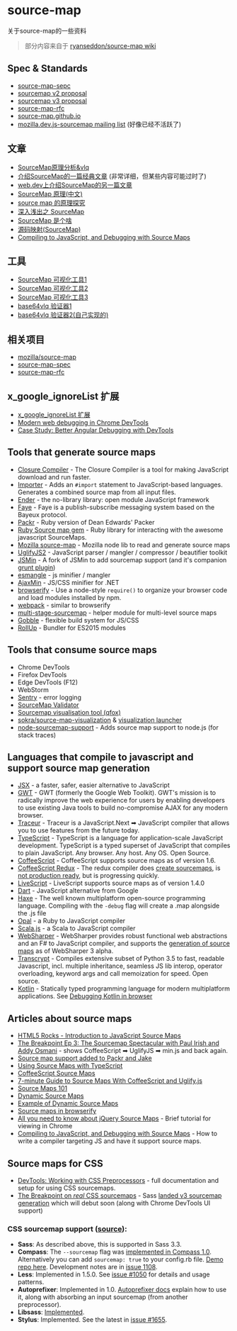 # source-map
关于source-map的一些资料

> 部分内容来自于 [ryanseddon/source-map wiki](https://github.com/ryanseddon/source-map/wiki/Source-maps:-languages,-tools-and-other-info)


## Spec & Standards
- [source-map-sepc](https://source-map.github.io/source-map-spec/)
- [sourcemap v2 proposal](https://docs.google.com/document/d/1xi12LrcqjqIHTtZzrzZKmQ3lbTv9mKrN076UB-j3UZQ/preview)
- [sourcemap v3 proposal](https://docs.google.com/document/d/1U1RGAehQwRypUTovF1KRlpiOFze0b-_2gc6fAH0KY0k/preview)
- [source-map-rfc](https://github.com/source-map/source-map-rfc)
- [source-map.github.io](http://source-map.github.io/)
- [mozilla.dev.js-sourcemap mailing list](https://groups.google.com/forum/#!forum/mozilla.dev.js-sourcemap) (好像已经不活跃了)


## 文章
- [SourceMap原理分析&vlq](http://www.qiutianaimeili.com/html/page/2019/05/89jrubx1soc.html)
- [介绍SourceMap的一篇经典文章](https://developer.chrome.com/blog/sourcemaps/#the-anatomy-of-a-source-map) (非常详细，但某些内容可能过时了)
- [web.dev上介绍SourceMap的另一篇文章](https://web.dev/source-maps/)
- [SourceMap 原理(中文)](https://daodaolee.cn/posts/sourcemap.html)
- [source map 的原理探究](https://github.com/wayou/wayou.github.io/issues/9)
- [深入浅出之 SourceMap](https://juejin.cn/post/7023537118454480904)
- [SourceMap 是个啥](https://juejin.cn/post/6844903926202892295)
- [源码映射(SourceMap)](https://www.bilibili.com/read/cv11547448)
- [Compiling to JavaScript, and Debugging with Source Maps](https://hacks.mozilla.org/2013/05/compiling-to-javascript-and-debugging-with-source-maps/)


## 工具
- [SourceMap 可视化工具1](https://sokra.github.io/source-map-visualization/)
- [SourceMap 可视化工具2](https://evanw.github.io/source-map-visualization/)
- [SourceMap 可视化工具3](http://sourcemapper.qfox.nl/)
- [base64vlq 验证器1](https://www.murzwin.com/base64vlq.html)
- [base64vlq 验证器2(自己实现的)](https://champkeh.github.io/base64-vlq/)


## 相关项目
- [mozilla/source-map](https://github.com/mozilla/source-map/)
- [source-map-spec](https://github.com/source-map/source-map-spec)
- [source-map-rfc](https://github.com/source-map/source-map-rfc)


## x_google_ignoreList 扩展
- [x_google_ignoreList 扩展](https://developer.chrome.com/articles/x-google-ignore-list/)
- [Modern web debugging in Chrome DevTools](https://developer.chrome.com/blog/devtools-modern-web-debugging/)
- [Case Study: Better Angular Debugging with DevTools](https://developer.chrome.com/blog/devtools-better-angular-debugging/)


## Tools that generate source maps
- [Closure Compiler](https://developers.google.com/closure/compiler/) - The Closure Compiler is a tool for making JavaScript download and run faster.
- [Importer](https://github.com/devongovett/importer) - Adds an `#import` statement to JavaScript-based languages.  Generates a combined source map from all input files.
- [Ender](https://github.com/ender-js/Ender/issues/127) - the no-library library: open module JavaScript framework
- [Faye](http://faye.jcoglan.com/) - Faye is a publish-subscribe messaging system based on the Bayeux protocol.
- [Packr](https://github.com/jcoglan/packr) - Ruby version of Dean Edwards' Packer
- [Ruby Source map gem](https://github.com/ConradIrwin/ruby-source_map) - Ruby library for interacting with the awesome javascript SourceMaps.
- [Mozilla source-map](https://github.com/mozilla/source-map/) - Mozilla node lib to read and generate source maps
- [UglifyJS2](https://github.com/mishoo/UglifyJS2) - JavaScript parser / mangler / compressor / beautifier toolkit
- [JSMin](https://github.com/twolfson/node-jsmin-sourcemap) - A fork of JSMin to add sourcemap support (and it's companion [grunt plugin](https://github.com/twolfson/grunt-jsmin-sourcemap))
- [esmangle](https://github.com/Constellation/esmangle/issues/11) - js minifier / mangler
- [AjaxMin](http://ajaxmin.codeplex.com/) - JS/CSS minifier for .NET
- [browserify](https://github.com/substack/node-browserify) - Use a node-style `require()` to organize your browser code and load modules installed by npm.
- [webpack](https://webpack.github.io/) - similar to browserify
- [multi-stage-sourcemap](https://github.com/azu/multi-stage-sourcemap "azu/multi-stage-sourcemap") - helper module for multi-level source maps
- [Gobble](https://github.com/gobblejs/gobble) - flexible build system for JS/CSS
- [RollUp](http://rollupjs.org/) - Bundler for ES2015 modules


## Tools that consume source maps
- Chrome DevTools
- Firefox DevTools
- Edge DevTools (F12)
- WebStorm
- [Sentry](https://github.com/getsentry/sentry) - error logging
- [SourceMap Validator](http://sourcemap-validator.herokuapp.com/)
- [Sourcemap visualisation tool (qfox)](http://sourcemapper.qfox.nl/)
- [sokra/source-map-visualization](http://sokra.github.io/source-map-visualization/) & [visualization launcher](https://github.com/lydell/source-map-visualize)
- [node-sourcemap-support](https://github.com/evanw/node-source-map-support) - Adds source map support to node.js (for stack traces)


## Languages that compile to javascript and support source map generation
- [JSX](https://github.com/jsx/JSX/) - a faster, safer, easier alternative to JavaScript
- [GWT](http://www.gwtproject.org/) - GWT (formerly the Google Web Toolkit). GWT's mission is to radically improve the web experience for users by enabling developers to use existing Java tools to build no-compromise AJAX for any modern browser.
- [Traceur](http://code.google.com/p/traceur-compiler/) - Traceur is a JavaScript.Next ➡ JavaScript compiler that allows you to use features from the future today.
- [TypeScript](http://www.typescriptlang.org/) - TypeScript is a language for application-scale JavaScript development. TypeScript is a typed superset of JavaScript that compiles to plain JavaScript. Any browser. Any host. Any OS. Open Source.
- [CoffeeScript](http://coffeescript.org/) - CoffeeScript supports source maps as of version 1.6.
- [CoffeeScript Redux](https://github.com/michaelficarra/CoffeeScriptRedux) - The redux compiler does [create sourcemaps](http://ryanflorence.com/2012/coffeescript-source-maps/), is [not production ready](https://github.com/jashkenas/coffee-script/issues/558#issuecomment-9905021), but is progressing quickly.
- [LiveScript](http://livescript.net/) - LiveScript supports source maps as of version 1.4.0
- [Dart](http://dartlang.org/) - JavaScript alternative from Google
- [Haxe](http://haxe.org/) - The well known multiplatform open-source programming language. Compiling with the `-debug` flag will create a .map alongside the .js file
- [Opal](http://opalrb.org) - a Ruby to JavaScript compiler
- [Scala.js](https://github.com/lampepfl/scala-js) - a Scala to JavaScript compiler
- [WebSharper](http://websharper.com) - WebSharper provides robust functional web abstractions and an F# to JavaScript compiler, and supports the [generation of source maps](http://websharper.com/blog-entry/4146) as of WebSharper 3 alpha.
- [Transcrypt](http://www.transcrypt.org) - Compiles extensive subset of Python 3.5 to fast, readable Javascript, incl. multiple inheritance, seamless JS lib interop, operator overloading, keyword args and call memoization for speed. Open source.
- [Kotlin](http://kotlinlang.org/) - Statically typed programming language for modern multiplatform applications. See [Debugging Kotlin in browser](http://kotlinlang.org/docs/tutorials/javascript/debugging-javascript/debugging-javascript.html)


## Articles about source maps
- [HTML5 Rocks - Introduction to JavaScript Source Maps](http://www.html5rocks.com/en/tutorials/developertools/sourcemaps/)
- [The Breakpoint Ep 3: The Sourcemap Spectacular with Paul Irish and Addy Osmani](http://www.youtube.com/watch?feature=player_detailpage&v=HijZNR6kc9A#t=11s) - shows CoffeeScript ➡ UglifyJS ➡ min.js and back again.
- [Source map support added to Packr and Jake](http://blog.jcoglan.com/2012/05/23/source-map-support-added-to-packr-and-jake/)
- [Using Source Maps with TypeScript](http://www.aaron-powell.com/web/typescript-source-maps)
- [CoffeeScript Source Maps](http://ryanflorence.com/2012/coffeescript-source-maps/)
- [7-minute Guide to Source Maps With CoffeeScript and Uglify.js](http://tarantsov.com/WorkflowThu/source-maps-with-coffeescript-and-uglify-js/)
- [Source Maps 101](http://net.tutsplus.com/tutorials/tools-and-tips/source-maps-101/)
- [Dynamic Source Maps](http://fitzgeraldnick.com/weblog/46/)
- [Example of Dynamic Source Maps](http://kybernetikos.github.io/jsSandbox/srcmaps/dynamic.html)
- [Source maps in browserify](http://thlorenz.com/blog/browserify-sourcemaps)
- [All you need to know about jQuery Source Maps](http://jquerybyexample.blogspot.com/2013/01/all-you-need-to-know-about-jquery-source-maps.html) - Brief tutorial for viewing in Chrome
- [Compiling to JavaScript, and Debugging with Source Maps](https://hacks.mozilla.org/2013/05/compiling-to-javascript-and-debugging-with-source-maps/) - How to write a compiler targeting JS and have it support source maps.


## Source maps for CSS
- [DevTools: Working with CSS Preprocessors](https://developer.chrome.com/devtools/docs/css-preprocessors) - full documentation and setup for using CSS sourcemaps.
- [The Breakpoint on _real_ CSS sourcemaps](http://www.youtube.com/watch?feature=player_detailpage&v=HijZNR6kc9A#t=470s) - Sass [landed v3 sourcemap generation](https://github.com/nex3/sass/pull/569) which will debut soon (along with Chrome DevTools UI support)

### CSS sourcemap support ([source](https://developer.chrome.com/devtools/docs/css-preprocessors#toc-css-preprocessor-support)):

-   **Sass**: As described above, this is supported in Sass 3.3.
-   **Compass**: The `--sourcemap` flag was [implemented in Compass 1.0][]. Alternatively you can add `sourcemap: true` to your config.rb file. [Demo repo here][]. Development notes are in [issue 1108][].
-   **Less**: Implemented in 1.5.0. See [issue \#1050][] for details and usage patterns.
-   **Autoprefixer**: Implemented in 1.0. [Autoprefixer docs][] explain how to use it, along with absorbing an input sourcemap (from another preprocessor).
-   **Libsass**: [Implemented][].
-   **Stylus**: Implemented. See the latest in [issue \#1655][].

[implemented in Compass 1.0]: http://compass-style.org/blog/2014/08/15/omg-compass-1-0/
[Demo repo here]: https://github.com/grayghostvisuals/sourcemaps
[issue 1108]: https://github.com/Compass/compass/issues/1108#issuecomment-52432075
[issue \#1050]: https://github.com/less/less.js/issues/1050#issuecomment-25566463
[Autoprefixer docs]: https://github.com/ai/autoprefixer#source-map
[Implemented]: https://github.com/hcatlin/libsass/commit/366bc110c39c26c9267a1cc06e578beb94cd93ef
[issue \#1655]: https://github.com/LearnBoost/stylus/pull/1655#issuecomment-52826158
